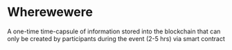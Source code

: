 # Wherewewere
A one-time time-capsule of information stored into the blockchain that can only be created by participants during the event (2-5 hrs) via smart contract
